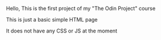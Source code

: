 Hello, This is the first project of my "The Odin Project" course

This is just a basic simple HTML page

It does not have any CSS or JS at the moment
